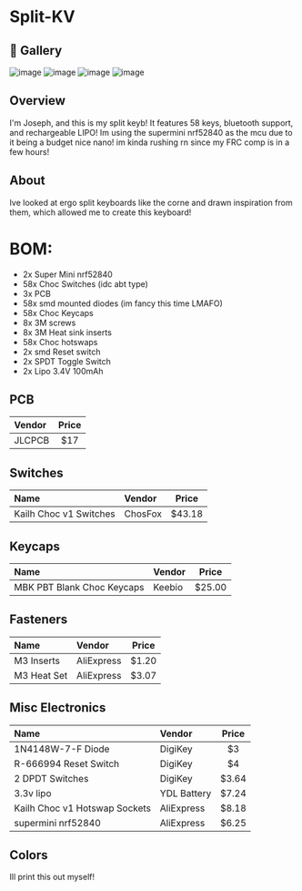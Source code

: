 
# Split-KV

## 📸 Gallery
![image](https://github.com/user-attachments/assets/facc2d41-047b-40d8-8d85-fbbf2560d993)
![image](https://github.com/user-attachments/assets/577be54e-bb98-47d3-b7ed-3825dd7b27bc)
![image](https://github.com/user-attachments/assets/864d35f6-fbb1-45d1-9302-0e317a68a131)
![image](https://github.com/user-attachments/assets/c86a35c6-55eb-4ace-ba85-0e64121ed26a)


## Overview
I'm Joseph, and this is my split keyb! It features 58 keys, bluetooth support, and rechargeable LIPO! Im using the supermini nrf52840 as the mcu due to it being a budget nice nano! im kinda rushing rn since my FRC comp is in a few hours!


## About 

Ive looked at ergo split keyboards like the corne and drawn inspiration from them, which allowed me to create this keyboard!

# BOM:
- 2x Super Mini nrf52840
- 58x Choc Switches (idc abt type)
- 3x PCB
- 58x smd mounted diodes (im fancy this time LMAFO)
- 58x Choc Keycaps
- 8x 3M screws
- 8x 3M Heat sink inserts
- 58x Choc hotswaps
- 2x smd Reset switch
- 2x SPDT Toggle Switch
- 2x Lipo 3.4V 100mAh

## PCB
|Vendor | Price |
|:---- |:----:|
| JLCPCB | $17 |

## Switches
|Name |Vendor | Price |
|:--- |:---- |:----:|
|Kailh Choc v1 Switches |ChosFox |$43.18|


## Keycaps
|Name |Vendor | Price |
|:--- |:---- |:----:|
|MBK PBT Blank Choc Keycaps |Keebio |$25.00|


## Fasteners
|Name |Vendor | Price |
|:--- |:---- |:----:|
| M3 Inserts| AliExpress | $1.20 |
| M3 Heat Set| AliExpress |$3.07  |

## Misc Electronics
|Name |Vendor | Price |
|:--- |:---- |:----:|
| 1N4148W-7-F Diode| DigiKey| $3|
| R-666994 Reset Switch| DigiKey| $4|
| 2 DPDT Switches| DigiKey | $3.64 |
| 3.3v lipo| YDL Battery | $7.24 |
| Kailh Choc v1 Hotswap Sockets| AliExpress | $8.18 |
| supermini nrf52840| AliExpress | $6.25| 


## Colors

Ill print this out myself!
